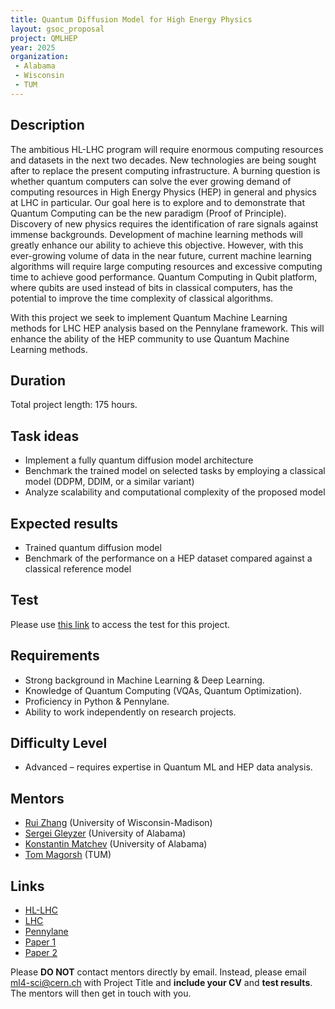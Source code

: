 ```yaml
---
title: Quantum Diffusion Model for High Energy Physics
layout: gsoc_proposal
project: QMLHEP
year: 2025
organization:
 - Alabama
 - Wisconsin
 - TUM
---
```


## Description
The ambitious HL-LHC program will require enormous computing resources and datasets in the next two decades. New technologies are being sought after to replace the present computing infrastructure. A burning question is whether quantum computers can solve the ever growing demand of computing resources in High Energy Physics (HEP) in general and physics at LHC in particular. Our goal here is to explore and to demonstrate that Quantum Computing can be the new paradigm (Proof of Principle).
Discovery of new physics requires the identification of rare signals against immense backgrounds. Development of machine learning methods will greatly enhance our ability to achieve this objective. However, with this ever-growing volume of data in the near future, current machine learning algorithms will require large computing resources and excessive computing time to achieve good performance. Quantum Computing in Qubit platform, where qubits are used instead of bits in classical computers, has the potential to improve the time complexity of classical algorithms.

With this project we seek to implement Quantum Machine Learning methods for LHC HEP analysis based on the Pennylane framework. This will enhance the ability of the HEP community to use Quantum Machine Learning methods.



## Duration

Total project length: 175 hours.

## Task ideas
  * Implement a fully quantum diffusion model architecture
  * Benchmark the trained model on selected tasks by employing a classical model (DDPM, DDIM, or a similar variant)
  * Analyze scalability and computational complexity of the proposed model



 
## Expected results
  * Trained quantum diffusion model
  * Benchmark of the performance on a HEP dataset compared against a classical reference model

  

## Test
Please use [this link](https://docs.google.com/document/d/1imoMEyC0r5IESonwgA7BThEQWDfdrOsoyfMfyJgyXmU/edit?usp=sharing) to access the test for this project.
  
## Requirements
  * Strong background in Machine Learning & Deep Learning.
  * Knowledge of Quantum Computing (VQAs, Quantum Optimization).
  * Proficiency in Python & Pennylane.
  * Ability to work independently on research projects.

## Difficulty Level
  * Advanced – requires expertise in Quantum ML and HEP data analysis.

## Mentors
  * [Rui Zhang](mailto:ml4-sci@cern.ch) (University of Wisconsin-Madison)
  * [Sergei Gleyzer](mailto:ml4-sci@cern.ch) (University of Alabama)
  * [Konstantin Matchev](mailto:ml4-sci@cern.ch) (University of Alabama)
  * [Tom Magorsh](mailto:ml4-sci@cern.ch) (TUM)


## Links
  * [HL-LHC](https://hilumilhc.web.cern.ch)
  * [LHC](https://home.cern/science/accelerators/large-hadron-collider)
  * [Pennylane](https://pennylane.ai)
  * [Paper 1](https://arxiv.org/pdf/2401.07049)
  * [Paper 2](https://arxiv.org/pdf/2401.07039)

Please **DO NOT** contact mentors directly by email. Instead, please email [ml4-sci@cern.ch](mailto:ml4-sci@cern.ch) with Project Title and **include your CV** and **test results**. The mentors will then get in touch with you.
